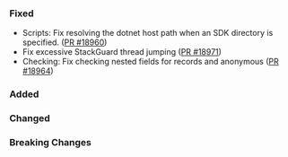 ### Fixed

* Scripts: Fix resolving the dotnet host path when an SDK directory is specified. ([PR #18960](https://github.com/dotnet/fsharp/pull/18960))
* Fix excessive StackGuard thread jumping ([PR #18971](https://github.com/dotnet/fsharp/pull/18971))
* Checking: Fix checking nested fields for records and anonymous ([PR #18964](https://github.com/dotnet/fsharp/pull/18964))

### Added

### Changed

### Breaking Changes